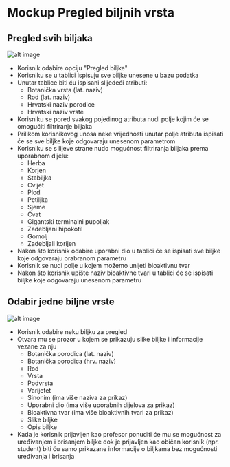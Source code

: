 # Mockup Pregled biljnih vrsta

## Pregled svih biljaka

![alt image](https://moodle.srce.hr/2018-2019/pluginfile.php/2235260/mod_wiki/attachments/2164/SnippingPregledPrep.PNG?time=1554224731445)

* Korisnik odabire opciju "Pregled biljke"
* Korisniku se u tablici ispisuju sve biljke unesene u bazu podatka
* Unutar tablice biti ću ispisani slijedeći atributi:
  * Botanička vrsta (lat. naziv)
  * Rod (lat. naziv)
  * Hrvatski naziv porodice
  * Hrvatski naziv vrste
* Korisniku se pored svakog pojedinog atributa nudi polje kojim će se omogućiti filtriranje biljaka
* Prilikom korisnikovog unosa neke vrijednosti unutar polje atributa ispisati će se sve biljke koje odgovaraju unesenom parametrom
* Korisniku se s lijeve strane nudo mogućnost filtriranja biljaka prema uporabnom dijelu:
  * Herba
  * Korjen
  * Stabiljka
  * Cvijet
  * Plod
  * Petiljka
  * Sjeme
  * Cvat
  * Gigantski terminalni pupoljak
  * Zadebljani hipokotil
  * Gomolj
  * Zadebljali korijen
* Nakon što korisnik odabire uporabni dio u tablici će se ispisati sve biljke koje odgovaraju orabranom parametru
* Korisnik se nudi polje u kojem možemo unijeti bioaktivnu tvar
* Nakon što korisnik upište naziv bioaktivne tvari u tablici će se ispisati biljke koje odgovaraju unesenom parametru

## Odabir jedne biljne vrste

![alt image](https://user-images.githubusercontent.com/49404299/55813638-646b1880-5aed-11e9-8b4a-d0be21512833.png)

* Korisnik odabire neku biljku za pregled
* Otvara mu se prozor u kojem se prikazuju slike biljke i informacije vezane za nju
  * Botanička porodica (lat. naziv)
  * Botanička porodica (hrv. naziv)
  * Rod
  * Vrsta
  * Podvrsta
  * Varijetet
  * Sinonim (ima više naziva za prikaz)
  * Uporabni dio (ima više uporabnih dijelova za prikaz)
  * Bioaktivna tvar (ima više bioaktivnih tvari za prikaz)
  * Slike biljke 
  * Opis biljke
* Kada je korisnik prijavljen kao profesor ponuditi će mu se mogućnost za uređivanjem i brisanjem biljke dok je prijavljen kao običan korisnik (npr. student) biti ću samo prikazane informacije o biljkama bez mogućnosti uređivanja i brisanja
